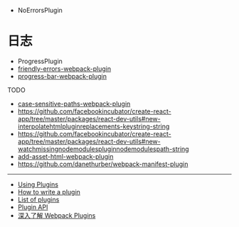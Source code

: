 - NoErrorsPlugin

# 日志
- ProgressPlugin
- [friendly-errors-webpack-plugin](https://www.npmjs.com/package/friendly-errors-webpack-plugin)
- [progress-bar-webpack-plugin](https://www.npmjs.com/package/progress-bar-webpack-plugin)



TODO

- [case-sensitive-paths-webpack-plugin](https://github.com/Urthen/case-sensitive-paths-webpack-plugin)
- https://github.com/facebookincubator/create-react-app/tree/master/packages/react-dev-utils#new-interpolatehtmlpluginreplacements-keystring-string
- https://github.com/facebookincubator/create-react-app/tree/master/packages/react-dev-utils#new-watchmissingnodemodulespluginnodemodulespath-string
- [add-asset-html-webpack-plugin](https://github.com/simenb/add-asset-html-webpack-plugin)
- https://github.com/danethurber/webpack-manifest-plugin

---

- [Using Plugins](http://webpack.github.io/docs/list-of-loaders.html)
- [How to write a plugin](http://webpack.github.io/docs/list-of-loaders.html)
- [List of plugins](http://webpack.github.io/docs/list-of-plugins.html)
- [Plugin API](http://webpack.github.io/docs/plugins.html)
- [深入了解 Webpack Plugins](https://rhadow.github.io/2015/05/30/webpack-loaders-and-plugins/)

